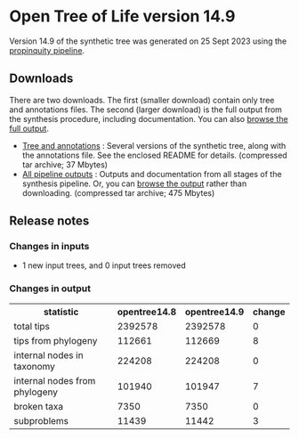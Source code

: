 # Open Tree of Life version 14.9

Version 14.9 of the synthetic tree was generated on 25 Sept 2023 using the [propinquity pipeline](https://github.com/OpenTreeOfLife/propinquity).

## Downloads
There are two downloads. The first (smaller download) contain only tree and annotations files. The second (larger download) is the full output from the synthesis procedure, including documentation. You can also [browse the full output](https://files.opentreeoflife.org/synthesis/opentree14.9/output/index.html).

* [Tree and annotations](https://files.opentreeoflife.org/synthesis/opentree14.9/opentree14.9tree.tgz) : Several versions of the synthetic tree, along with the annotations file. See the enclosed README for details. (compressed tar archive; 37 Mbytes)
* [All pipeline outputs](https://files.opentreeoflife.org/synthesis/opentree14.9/opentree14.9.tgz) : Outputs and documentation from all stages of the synthesis pipeline. Or, you can [browse the output](https://files.opentreeoflife.org/synthesis/opentree14.9/output/index.html) rather than downloading. (compressed tar archive; 475 Mbytes)

## Release notes

### Changes in inputs

* 1 new input trees, and 0 input trees removed

### Changes in output

<table class="table table-condensed">
<tr><th>statistic</th><th>opentree14.8</th><th>opentree14.9</th><th>change</th></tr>
<tr><td>total tips</td><td>2392578</td><td>2392578</td><td>0</td></tr>
<tr><td>tips from phylogeny</td><td>112661</td><td>112669</td><td>8</td></tr>
<tr><td>internal nodes in taxonomy</td><td>224208</td><td>224208</td><td>0</td></tr>
<tr><td>internal nodes from phylogeny</td><td>101940</td><td>101947</td><td>7</td></tr>
<tr><td>broken taxa</td><td>7350</td><td>7350</td><td>0</td></tr>
<tr><td>subproblems</td><td>11439</td><td>11442</td><td>3</td></tr>
</table>
